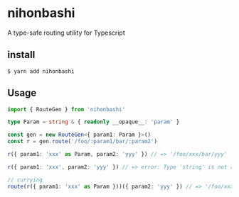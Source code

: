 # nihonbashi

A type-safe routing utility for Typescript

## install

```
$ yarn add nihonbashi
```

## Usage

```typescript
import { RouteGen } from 'nihonbashi'

type Param = string & { readonly __opaque__: 'param' }

const gen = new RouteGen<{ param1: Param }>()
const r = gen.route('/foo/:param1/bar/:param2')

r({ param1: 'xxx' as Param, param2: 'yyy' }) // => '/foo/xxx/bar/yyy'

r({ param1: 'xxx', param2: 'yyy' }) // => error: Type 'string' is not assignable to type 'Param'.

// currying
route(r({ param1: 'xxx' as Param }))({ param2: 'yyy' }) // => '/foo/xxx/bar/yyy'
```
